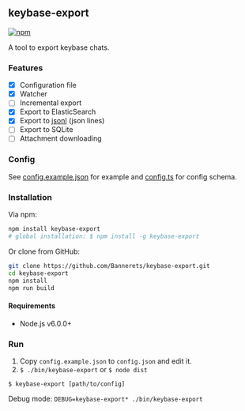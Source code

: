 ## keybase-export

[![npm](https://img.shields.io/npm/v/keybase-export.svg)](https://www.npmjs.com/package/keybase-export)

A tool to export keybase chats.

### Features

- [x] Configuration file
- [x] Watcher
- [ ] Incremental export
- [x] Export to ElasticSearch
- [x] Export to [jsonl][] (json lines)
- [ ] Export to SQLite
- [ ] Attachment downloading

[jsonl]: http://jsonlines.org/

### Config

See [config.example.json][] for example and [config.ts][] for config schema.

[config.example.json]: config.example.json
[config.ts]: src/config.ts

### Installation

Via npm:

```sh
npm install keybase-export
# global installation: $ npm install -g keybase-export
```

Or clone from GitHub:

```sh
git clone https://github.com/Bannerets/keybase-export.git
cd keybase-export
npm install
npm run build
```

#### Requirements

- Node.js v6.0.0+

### Run

1. Copy `config.example.json` to `config.json` and edit it.
2. `$ ./bin/keybase-export` or `$ node dist`

```console
$ keybase-export [path/to/config]
```

Debug mode: `DEBUG=keybase-export* ./bin/keybase-export`
